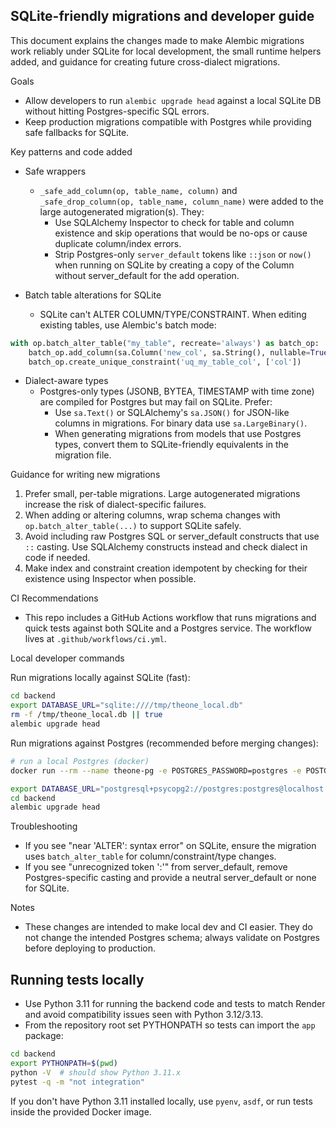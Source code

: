 ## SQLite-friendly migrations and developer guide

This document explains the changes made to make Alembic migrations work reliably under SQLite for local development, the small runtime helpers added, and guidance for creating future cross-dialect migrations.

Goals
- Allow developers to run `alembic upgrade head` against a local SQLite DB without hitting Postgres-specific SQL errors.
- Keep production migrations compatible with Postgres while providing safe fallbacks for SQLite.

Key patterns and code added

- Safe wrappers
  - `_safe_add_column(op, table_name, column)` and `_safe_drop_column(op, table_name, column_name)` were added to the large autogenerated migration(s). They:
    - Use SQLAlchemy Inspector to check for table and column existence and skip operations that would be no-ops or cause duplicate column/index errors.
    - Strip Postgres-only `server_default` tokens like `::json` or `now()` when running on SQLite by creating a copy of the Column without server_default for the add operation.

- Batch table alterations for SQLite
  - SQLite can't ALTER COLUMN/TYPE/CONSTRAINT. When editing existing tables, use Alembic's batch mode:

```py
with op.batch_alter_table("my_table", recreate='always') as batch_op:
    batch_op.add_column(sa.Column('new_col', sa.String(), nullable=True))
    batch_op.create_unique_constraint('uq_my_table_col', ['col'])
```

- Dialect-aware types
  - Postgres-only types (JSONB, BYTEA, TIMESTAMP with time zone) are compiled for Postgres but may fail on SQLite. Prefer:
    - Use `sa.Text()` or SQLAlchemy's `sa.JSON()` for JSON-like columns in migrations. For binary data use `sa.LargeBinary()`.
    - When generating migrations from models that use Postgres types, convert them to SQLite-friendly equivalents in the migration file.

Guidance for writing new migrations

1. Prefer small, per-table migrations. Large autogenerated migrations increase the risk of dialect-specific failures.
2. When adding or altering columns, wrap schema changes with `op.batch_alter_table(...)` to support SQLite safely.
3. Avoid including raw Postgres SQL or server_default constructs that use `::` casting. Use SQLAlchemy constructs instead and check dialect in code if needed.
4. Make index and constraint creation idempotent by checking for their existence using Inspector when possible.

CI Recommendations

- This repo includes a GitHub Actions workflow that runs migrations and quick tests against both SQLite and a Postgres service. The workflow lives at `.github/workflows/ci.yml`.

Local developer commands

Run migrations locally against SQLite (fast):

```bash
cd backend
export DATABASE_URL="sqlite:////tmp/theone_local.db"
rm -f /tmp/theone_local.db || true
alembic upgrade head
```

Run migrations against Postgres (recommended before merging changes):

```bash
# run a local Postgres (docker)
docker run --rm --name theone-pg -e POSTGRES_PASSWORD=postgres -e POSTGRES_USER=postgres -e POSTGRES_DB=theone_test -p 5432:5432 -d postgres:15

export DATABASE_URL="postgresql+psycopg2://postgres:postgres@localhost:5432/theone_test"
cd backend
alembic upgrade head
```

Troubleshooting

- If you see "near 'ALTER': syntax error" on SQLite, ensure the migration uses `batch_alter_table` for column/constraint/type changes.
- If you see "unrecognized token ':'" from server_default, remove Postgres-specific casting and provide a neutral server_default or none for SQLite.

Notes

- These changes are intended to make local dev and CI easier. They do not change the intended Postgres schema; always validate on Postgres before deploying to production.

Running tests locally
---------------------
- Use Python 3.11 for running the backend code and tests to match Render and avoid compatibility issues seen with Python 3.12/3.13.
- From the repository root set PYTHONPATH so tests can import the `app` package:

```bash
cd backend
export PYTHONPATH=$(pwd)
python -V  # should show Python 3.11.x
pytest -q -m "not integration"
```

If you don't have Python 3.11 installed locally, use `pyenv`, `asdf`, or run tests inside the provided Docker image.
